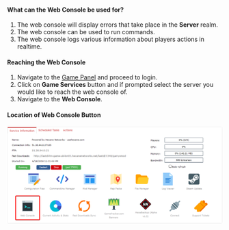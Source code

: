 #### What can the Web Console be used for?
1. The web console will display errors that take place in the **Server** realm.
2. The web console can be used to run commands.
3. The web console logs various information about players actions in realtime.

#### Reaching the Web Console
1. Navigate to the [Game Panel](https://gamepanel.hexanenetworks.com) and proceed to login.
2. Click on **Game Services** button and if prompted select the server you would like to reach the web console of.
3. Navigate to the **Web Console**.

#### Location of Web Console Button
![Web Console Button](https://raw.githubusercontent.com/HexaneNetworks/help-assets/master/assets/reaching-web-console.png)